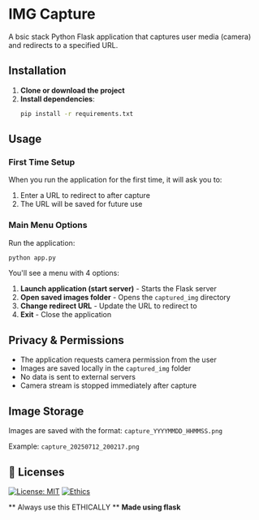 # IMG Capture

A bsic stack Python Flask application that captures user media (camera) and redirects to a specified URL. 

## Installation

1. **Clone or download the project**
2. **Install dependencies**:
   ```bash
   pip install -r requirements.txt
   ```

## Usage

### First Time Setup
When you run the application for the first time, it will ask you to:
1. Enter a URL to redirect to after capture
2. The URL will be saved for future use

### Main Menu Options

Run the application:
```bash
python app.py
```

You'll see a menu with 4 options:

1. **Launch application (start server)** - Starts the Flask server
2. **Open saved images folder** - Opens the `captured_img` directory
3. **Change redirect URL** - Update the URL to redirect to
4. **Exit** - Close the application

## Privacy & Permissions

- The application requests camera permission from the user
- Images are saved locally in the `captured_img` folder
- No data is sent to external servers
- Camera stream is stopped immediately after capture

## Image Storage

Images are saved with the format: `capture_YYYYMMDD_HHMMSS.png`

Example: `capture_20250712_200217.png`

## 📝 Licenses

[![License: MIT](https://img.shields.io/badge/License-MIT-yellow.svg)](LICENSE)
[![Ethics](https://img.shields.io/badge/Ethics-Guidelines-blue)](ETHICS)


** Always use this ETHICALLY **
**Made using flask**
